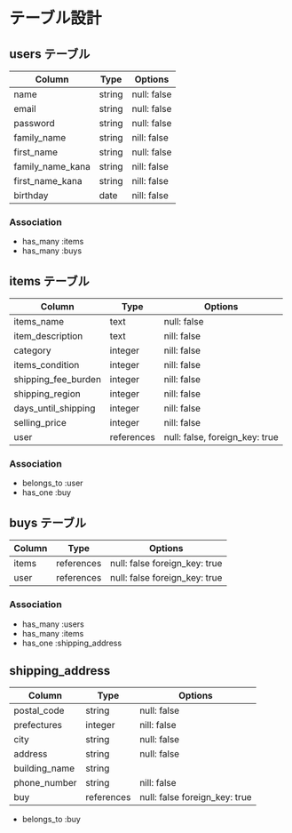 # テーブル設計

## users テーブル

| Column   | Type   | Options     |
| -------- | ------ | ----------- |
| name     | string | null: false |
| email    | string | null: false |
| password | string | null: false |
| family_name | string | nill: false |
| first_name| string | null: false |
| family_name_kana | string | nill: false |
| first_name_kana | string | nill: false |
| birthday | date | nill: false |


### Association

- has_many :items
- has_many :buys


## items テーブル

| Column | Type   | Options     |
| ------ | ------ | ----------- |
| items_name | text | null: false |
| item_description | text | nill: false |
| category | integer | nill: false |
| items_condition | integer | nill: false |
| shipping_fee_burden | integer | nill: false |
| shipping_region | integer | nill: false |
| days_until_shipping | integer | nill: false |
| selling_price | integer | nill: false |
| user | references | null: false, foreign_key: true |

### Association

- belongs_to :user
- has_one :buy


## buys テーブル

| Column | Type       | Options                        |
| ------ | ---------- | ------------------------------ |
| items | references | null: false foreign_key: true |
| user | references | null: false foreign_key: true |
### Association

- has_many :users
- has_many :items
- has_one :shipping_address

## shipping_address
| Column | Type       | Options                        |
| ------ | ---------- | ------------------------------ |
| postal_code | string | null: false |
| prefectures | integer | nill: false |
| city | string | null: false |
| address | string | null: false |
| building_name | string |             |
| phone_number | string | nill: false |
| buy | references | null: false foreign_key: true |


- belongs_to :buy